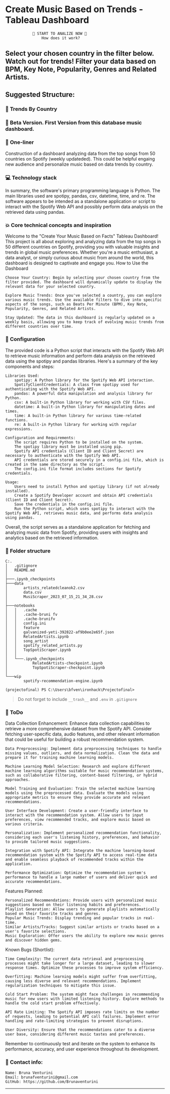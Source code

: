 # Create Music Based on Trends - Tableau Dashboard

                🔽 START TO ANALIZE NOW 🔽
                    How does it work?

Select your chosen country in the filter below. Watch out for trends!
Filter your data based on BPM, Key Note, Popularity, Genres and Related Artists.
---

## **Suggested Structure:**

### :raising_hand: **Trends By Country**
### :baby: **Beta Version. First Version from this database music dashboard.**

### :running: **One-liner**
Construction of a dashboard analyzing data from the top songs from 50 countries on Spotify (weekly updateded). This could be helpful engaing new audience and personalize music  based on data trends by country.

### :computer: **Technology stack**
In summary, the software's primary programming language is Python. The main libraries used are spotipy, pandas, csv, datetime, time, and re. The software appears to be intended as a standalone application or script to interact with the Spotify Web API and possibly perform data analysis on the retrieved data using pandas.

### :boom: **Core technical concepts and inspiration**
Welcome to the "Create Your Music Based on Facts" Tableau Dashboard! This project is all about exploring and analyzing data from the top songs in 50 different countries on Spotify, providing you with valuable insights and trends in global music preferences. Whether you're a music enthusiast, a data analyst, or simply curious about music from around the world, this dashboard is designed to captivate and engage you.
How to Use the Dashboard

    Choose Your Country: Begin by selecting your chosen country from the filter provided. The dashboard will dynamically update to display the relevant data for your selected country.

    Explore Music Trends: Once you've selected a country, you can explore various music trends. Use the available filters to dive into specific aspects of the songs, such as Beats Per Minute (BPM), Key Note, Popularity, Genres, and Related Artists.

    Stay Updated: The data in this dashboard is regularly updated on a weekly basis, allowing you to keep track of evolving music trends from different countries over time.

### :wrench: **Configuration**
The provided code is a Python script that interacts with the Spotify Web API to retrieve music information and perform data analysis on the retrieved data using the spotipy and pandas libraries. Here's a summary of the key components and steps:

    Libraries Used:
        spotipy: A Python library for the Spotify Web API interaction.
        SpotifyClientCredentials: A class from spotipy used for authenticating with the Spotify Web API.
        pandas: A powerful data manipulation and analysis library for Python.
        csv: A built-in Python library for working with CSV files.
        datetime: A built-in Python library for manipulating dates and times.
        time: A built-in Python library for various time-related functions.
        re: A built-in Python library for working with regular expressions.

    Configuration and Requirements:
        The script requires Python to be installed on the system.
        The spotipy library must be installed using pip.
        Spotify API credentials (Client ID and Client Secret) are necessary to authenticate with the Spotify Web API.
        API credentials are stored securely in a config.ini file, which is created in the same directory as the script.
        The config.ini file format includes sections for Spotify credentials.

    Usage:
        Users need to install Python and spotipy library (if not already installed).
        Create a Spotify Developer account and obtain API credentials (Client ID and Client Secret).
        Save the credentials in the config.ini file.
        Run the Python script, which uses spotipy to interact with the Spotify Web API, retrieves music data, and performs data analysis using pandas.

Overall, the script serves as a standalone application for fetching and analyzing music data from Spotify, providing users with insights and analytics based on the retrieved information.

### :file_folder: **Folder structure**
```
C:.
│   .gitignore
│   README.md
│
├───.ipynb_checkpoints
├───data
│       artists_relatedcleanok2.csv
│       data.csv
│       MusiScraper_2023_07_15_21_34_28.csv
│
├───notebooks
│   │   .cache
│   │   .cache-bruni fv
│   │   .cache-brunifv
│   │   config.ini
│   │   feature
│   │   galvanized-yeti-392822-af9b0ee2e65f.json
│   │   RelatedArtists.ipynb
│   │   song_artist
│   │   spotify_related_artists.py
│   │   TopSpotiScraper.ipynb
│   │
│   └───.ipynb_checkpoints
│           RelatedArtists-checkpoint.ipynb
│           TopSpotiScraper-checkpoint.ipynb
│
└───wip
        spotify-recommendation-engine.ipynb

(projectofinal) PS C:\Users\bfven\ironhack\Projectofinal>
```

> Do not forget to include `__trash__` and `.env` in `.gitignore` 

### :shit: **ToDo**
Data Collection Enhancement: Enhance data collection capabilities to retrieve a more comprehensive dataset from the Spotify API. Consider fetching user-specific data, audio features, and other relevant information that could be useful for building a robust recommendation system.

    Data Preprocessing: Implement data preprocessing techniques to handle missing values, outliers, and data normalization. Clean the data and prepare it for training machine learning models.

    Machine Learning Model Selection: Research and explore different machine learning algorithms suitable for music recommendation systems, such as collaborative filtering, content-based filtering, or hybrid approaches.

    Model Training and Evaluation: Train the selected machine learning models using the preprocessed data. Evaluate the models using appropriate metrics to ensure they provide accurate and relevant recommendations.

    User Interface Development: Create a user-friendly interface to interact with the recommendation system. Allow users to input preferences, view recommended tracks, and explore music based on various criteria.

    Personalization: Implement personalized recommendation functionality, considering each user's listening history, preferences, and behavior to provide tailored music suggestions.

    Integration with Spotify API: Integrate the machine learning-based recommendation system with the Spotify API to access real-time data and enable seamless playback of recommended tracks within the application.

    Performance Optimization: Optimize the recommendation system's performance to handle a large number of users and deliver quick and accurate recommendations.

Features Planned:

    Personalized Recommendations: Provide users with personalized music suggestions based on their listening habits and preferences.
    Playlist Generation: Allow users to generate playlists automatically based on their favorite tracks and genres.
    Popular Music Trends: Display trending and popular tracks in real-time.
    Similar Artists/Tracks: Suggest similar artists or tracks based on a user's favorite selections.
    Music Exploration: Offer users the ability to explore new music genres and discover hidden gems.

Known Bugs (Shortlist):

    Time Complexity: The current data retrieval and preprocessing processes might take longer for a large dataset, leading to slower response times. Optimize these processes to improve system efficiency.

    Overfitting: Machine learning models might suffer from overfitting, causing less diverse and relevant recommendations. Implement regularization techniques to mitigate this issue.

    Cold Start Problem: The system might face challenges in recommending music for new users with limited listening history. Explore methods to handle the cold start problem effectively.

    API Rate Limiting: The Spotify API imposes rate limits on the number of requests, leading to potential API call failures. Implement error handling and rate-limiting strategies to prevent disruptions.

    User Diversity: Ensure that the recommendations cater to a diverse user base, considering different music tastes and preferences.

Remember to continuously test and iterate on the system to enhance its performance, accuracy, and user experience throughout its development.


### :love_letter: **Contact info**:

    Name: Bruna Venturini
    Email: brunafventurini@gmail.com
    GitHub: https://github.com/Brunaventurini
---
